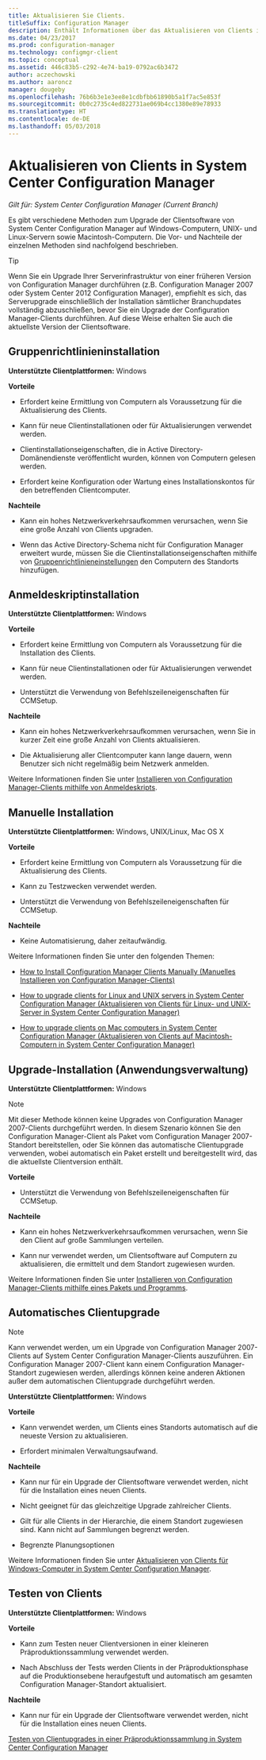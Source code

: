 ```yaml
---
title: Aktualisieren Sie Clients.
titleSuffix: Configuration Manager
description: Enthält Informationen über das Aktualisieren von Clients in System Center Configuration Manager.
ms.date: 04/23/2017
ms.prod: configuration-manager
ms.technology: configmgr-client
ms.topic: conceptual
ms.assetid: 446c83b5-c292-4e74-ba19-0792ac6b3472
author: aczechowski
ms.author: aaroncz
manager: dougeby
ms.openlocfilehash: 76b6b3e1e3ee8e1cdbfbb61890b5a1f7ac5e853f
ms.sourcegitcommit: 0b0c2735c4ed822731ae069b4cc1380e89e78933
ms.translationtype: HT
ms.contentlocale: de-DE
ms.lasthandoff: 05/03/2018
---
```

# <a name="upgrade-clients-in-system-center-configuration-manager"></a>Aktualisieren von Clients in System Center Configuration Manager

*Gilt für: System Center Configuration Manager (Current Branch)*

Es gibt verschiedene Methoden zum Upgrade der Clientsoftware von System Center Configuration Manager auf Windows-Computern, UNIX- und Linux-Servern sowie Macintosh-Computern. Die Vor- und Nachteile der einzelnen Methoden sind nachfolgend beschrieben.  

> [!TIP]  
>  Wenn Sie ein Upgrade Ihrer Serverinfrastruktur von einer früheren Version von Configuration Manager durchführen \(z.B. Configuration Manager 2007 oder System Center 2012 Configuration Manager\), empfiehlt es sich, das Serverupgrade einschließlich der Installation sämtlicher Branchupdates vollständig abzuschließen, bevor Sie ein Upgrade der Configuration Manager-Clients durchführen. Auf diese Weise erhalten Sie auch die aktuellste Version der Clientsoftware.  

## <a name="group-policy-installation"></a>Gruppenrichtlinieninstallation  
 **Unterstützte Clientplattformen:** Windows  

 **Vorteile**  

-   Erfordert keine Ermittlung von Computern als Voraussetzung für die Aktualisierung des Clients.  

-   Kann für neue Clientinstallationen oder für Aktualisierungen verwendet werden.  

-   Clientinstallationseigenschaften, die in Active Directory-Domänendienste veröffentlicht wurden, können von Computern gelesen werden.  

-   Erfordert keine Konfiguration oder Wartung eines Installationskontos für den betreffenden Clientcomputer.  

 **Nachteile**  

-   Kann ein hohes Netzwerkverkehrsaufkommen verursachen, wenn Sie eine große Anzahl von Clients upgraden.  

-   Wenn das Active Directory-Schema nicht für Configuration Manager erweitert wurde, müssen Sie die Clientinstallationseigenschaften mithilfe von [Gruppenrichtlinieneinstellungen](../../../../core/clients/deploy/deploy-clients-to-windows-computers.md#BKMK_ClientGP) den Computern des Standorts hinzufügen.  


## <a name="logon-script-installation"></a>Anmeldeskriptinstallation  
 **Unterstützte Clientplattformen:** Windows  

 **Vorteile**  

-   Erfordert keine Ermittlung von Computern als Voraussetzung für die Installation des Clients.  

-   Kann für neue Clientinstallationen oder für Aktualisierungen verwendet werden.  

-   Unterstützt die Verwendung von Befehlszeileneigenschaften für CCMSetup.  

 **Nachteile**  

-   Kann ein hohes Netzwerkverkehrsaufkommen verursachen, wenn Sie in kurzer Zeit eine große Anzahl von Clients aktualisieren.  

-   Die Aktualisierung aller Clientcomputer kann lange dauern, wenn Benutzer sich nicht regelmäßig beim Netzwerk anmelden.  

 Weitere Informationen finden Sie unter [Installieren von Configuration Manager-Clients mithilfe von Anmeldeskripts](../../../../core/clients/deploy/deploy-clients-to-windows-computers.md#BKMK_ClientLogonScript).  

## <a name="manual-installation"></a>Manuelle Installation  
 **Unterstützte Clientplattformen:** Windows, UNIX/Linux, Mac OS X  

 **Vorteile**  

-   Erfordert keine Ermittlung von Computern als Voraussetzung für die Aktualisierung des Clients.  

-   Kann zu Testzwecken verwendet werden.  

-   Unterstützt die Verwendung von Befehlszeileneigenschaften für CCMSetup.  

 **Nachteile**  

-   Keine Automatisierung, daher zeitaufwändig.  

 Weitere Informationen finden Sie unter den folgenden Themen:  

-   [How to Install Configuration Manager Clients Manually (Manuelles Installieren von Configuration Manager-Clients)](../../../../core/clients/deploy/deploy-clients-to-windows-computers.md#BKMK_Manual)  

-   [How to upgrade clients for Linux and UNIX servers in System Center Configuration Manager (Aktualisieren von Clients für Linux- und UNIX-Server in System Center Configuration Manager)](../../../../core/clients/manage/upgrade/upgrade-clients-for-linux-and-unix-servers.md)  

-   [How to upgrade clients on Mac computers in System Center Configuration Manager (Aktualisieren von Clients auf Macintosh-Computern in System Center Configuration Manager)](../../../../core/clients/manage/upgrade/upgrade-clients-on-mac-computers.md)  

## <a name="upgrade-installation-application-management"></a>Upgrade-Installation (Anwendungsverwaltung)  
 **Unterstützte Clientplattformen:** Windows  

> [!NOTE]  
>  Mit dieser Methode können keine Upgrades von Configuration Manager 2007-Clients durchgeführt werden. In diesem Szenario können Sie den Configuration Manager-Client als Paket vom Configuration Manager 2007-Standort bereitstellen, oder Sie können das automatische Clientupgrade verwenden, wobei automatisch ein Paket erstellt und bereitgestellt wird, das die aktuellste Clientversion enthält.  

 **Vorteile**  

-   Unterstützt die Verwendung von Befehlszeileneigenschaften für CCMSetup.  

 **Nachteile**  

-   Kann ein hohes Netzwerkverkehrsaufkommen verursachen, wenn Sie den Client auf große Sammlungen verteilen.  

-   Kann nur verwendet werden, um Clientsoftware auf Computern zu aktualisieren, die ermittelt und dem Standort zugewiesen wurden.  

 Weitere Informationen finden Sie unter [Installieren von Configuration Manager-Clients mithilfe eines Pakets und Programms](../../../../core/clients/deploy/deploy-clients-to-windows-computers.md#BKMK_ClientApp).  

## <a name="automatic-client-upgrade"></a>Automatisches Clientupgrade  

> [!NOTE]  
>  Kann verwendet werden, um ein Upgrade von Configuration Manager 2007-Clients auf System Center Configuration Manager-Clients auszuführen. Ein Configuration Manager 2007-Client kann einem Configuration Manager-Standort zugewiesen werden, allerdings können keine anderen Aktionen außer dem automatischen Clientupgrade durchgeführt werden.  

 **Unterstützte Clientplattformen:** Windows  

 **Vorteile**  

-   Kann verwendet werden, um Clients eines Standorts automatisch auf die neueste Version zu aktualisieren.  

-   Erfordert minimalen Verwaltungsaufwand.  

 **Nachteile**  

-   Kann nur für ein Upgrade der Clientsoftware verwendet werden, nicht für die Installation eines neuen Clients.  

-   Nicht geeignet für das gleichzeitige Upgrade zahlreicher Clients.  

-   Gilt für alle Clients in der Hierarchie, die einem Standort zugewiesen sind. Kann nicht auf Sammlungen begrenzt werden.  

-   Begrenzte Planungsoptionen  

 Weitere Informationen finden Sie unter [Aktualisieren von Clients für Windows-Computer in System Center Configuration Manager](../../../../core/clients/manage/upgrade/upgrade-clients-for-windows-computers.md).  

## <a name="client-testing"></a>Testen von Clients  
 **Unterstützte Clientplattformen:** Windows  

 **Vorteile**  

-   Kann zum Testen neuer Clientversionen in einer kleineren Präproduktionssammlung verwendet werden.  

-   Nach Abschluss der Tests werden Clients in der Präproduktionsphase auf die Produktionsebene heraufgestuft und automatisch am gesamten Configuration Manager-Standort aktualisiert.  

 **Nachteile**  

-   Kann nur für ein Upgrade der Clientsoftware verwendet werden, nicht für die Installation eines neuen Clients.  

 [Testen von Clientupgrades in einer Präproduktionssammlung in System Center Configuration Manager](../../../../core/clients/manage/upgrade/test-client-upgrades.md)  
